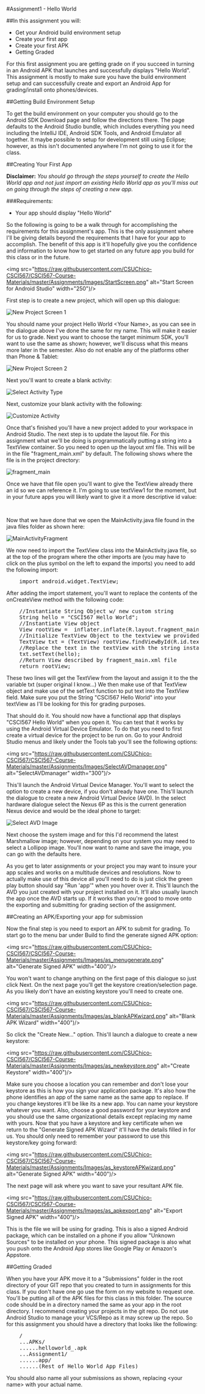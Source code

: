 #Assignment1 - Hello World

##In this assignment you will:

* Get your Android build environment setup
* Create your first app
* Create your first APK
* Getting Graded


For this first assignment you are getting grade on if you succeed in turning in an Android APK that launches and successfully displays "Hello World". This assignment is mostly to make sure you have the build environment setup and can successfully create and export an Android App for grading/install onto phones/devices.

##Getting Build Environment Setup

To get the build environment on your computer you should go to the Android SDK Download page and follow the directions there. The page defaults to the Android Studio bundle, which includes everything you need including the IntelliJ IDE, Android SDK Tools, and Android Emulator all together. It maybe possible to setup for development still using Eclipse; however, as this isn't documented anywhere I'm not going to use it for the class.

##Creating Your First App

**Disclaimer:** *You should go through the steps yourself to create the Hello World app and not just import an existing Hello World app as you'll miss out on going through the steps of creating a new app.*

###Requirements:

* Your app should display "Hello World"


So the following is going to be a walk through for accomplishing the requirements for this assignment's app. This is the only assignment where I'll be giving details beyond the requirements that I have for your app to accomplish. The benefit of this app is it'll hopefully give you the confidence and information to know how to get started on any future app you build for this class or in the future.

<img src="https://raw.githubusercontent.com/CSUChico-CSCI567/CSCI567-Course-Materials/master/Assignments/Images/StartScreen.png" alt="Start Screen for Android Studio" width="250")/>

First step is to create a new project, which will open up this dialogue:

![New Project Screen 1](https://raw.githubusercontent.com/CSUChico-CSCI567/CSCI567-Course-Materials/master/Assignments/Images/NewProject1.png "New Project Screen 1 for Android Studio")

You should name your project Hello World \<Your Name\>, as you can see in the dialogue above I've done the same for my name. This will make it easier for us to grade. Next you want to choose the target minimum SDK, you'll want to use the same as shown; however, we'll discuss what this means more later in the semester. Also do not enable any of the platforms other than Phone & Tablet:

![New Project Screen 2](https://raw.githubusercontent.com/CSUChico-CSCI567/CSCI567-Course-Materials/master/Assignments/Images/NewProject2.png "New Project Screen 2 for Android Studio")


Next you'll want to create a blank activity:

![Select Activity Type](https://raw.githubusercontent.com/CSUChico-CSCI567/CSCI567-Course-Materials/master/Assignments/Images/NewProject3.png "New Project Screen 3 for Android Studio")

Next, customize your blank activity with the following:

![Customize Activity](https://raw.githubusercontent.com/CSUChico-CSCI567/CSCI567-Course-Materials/master/Assignments/Images/NewProjectCustomize.png "Custom Activity Screen")

Once that's finished you'll have a new project added to your workspace in Android Studio. The next step is to update the layout file. For this assignment what we'll be doing is programmatically putting a string into a TextView container. So you need to open up the layout xml file. This will be in the file "fragment_main.xml" by default. The following shows where the file is in the project directory:

![fragment_main](https://raw.githubusercontent.com/CSUChico-CSCI567/CSCI567-Course-Materials/master/Assignments/Images/fragmentmain.png "fragment_main")

Once we have that file open you'll want to give the TextView already there an id so we can reference it. I'm going to use textView1 for the moment, but in your future apps you will likely want to give it a more descriptive id value:

<pre>
	<TextView
		android:layout_width="wrap_content"
		android:layout_height="wrap_content"
		android:id="@+id/textView1"
		android:text="@string/hello_world" />
</pre>


Now that we have done that we open the MainActivity.java file found in the java files folder as shown here:

![MainActivityFragment](https://raw.githubusercontent.com/CSUChico-CSCI567/CSCI567-Course-Materials/master/Assignments/Images/mainactivityfragment.png "MainActivityFragment")

We now need to import the TextView class into the MainActivity.java file, so at the top of the program where the other imports are (you may have to click on the plus symbol on the left to expand the imports) you need to add the following import:

<pre>
	import android.widget.TextView;
</pre>

After adding the import statement, you'll want to replace the contents of the onCreateView method with the following code:

<pre>
	//Instantiate String Object w/ new custom string
	String hello = "CSCI567 Hello World";
	//Instantiate View object
	View rootView =  inflater.inflate(R.layout.fragment_main, container, false);
	//Initialize TextView Object to the textview we provided in our layout xml referencing the id we gave it
	TextView txt = (TextView) rootView.findViewById(R.id.textView1);
	//Replace the text in the textView with the string instantiated previously.
	txt.setText(hello);
	//Return View described by fragment_main.xml file
	return rootView;
</pre>

These two lines will get the TextView from the layout and assign it to the the variable txt (super original I know...) We then make use of that TextView object and make use of the setText function to put text into the TextView field. Make sure you put the String "CSCI567 Hello World" into your textView as I'll be looking for this for grading purposes.

That should do it. You should now have a functional app that displays "CSCI567 Hello World" when you open it. You can test that it works by using the Android Virtual Device Emulator. To do that you need to first create a virtual device for the project to be run on. Go to your Android Studio menus and likely under the Tools tab you'll see the following options:

<img src="https://raw.githubusercontent.com/CSUChico-CSCI567/CSCI567-Course-Materials/master/Assignments/Images/SelectAVDmanager.png" alt="SelectAVDmanager" width="300")/>


This'll launch the Android Virtual Device Manager. You'll want to select the option to create a new device, if you don't already have one. This'll launch the dialogue to create a new Android Virtual Device (AVD). In the select hardware dialogue select the Nexus 6P as this is the current generation Nexus device and would be the ideal phone to target:

![Select AVD Image](https://raw.githubusercontent.com/CSUChico-CSCI567/CSCI567-Course-Materials/master/Assignments/Images/SelectAVDimage.png "Select AVD Image")

Next choose the system image and for this I'd recommend the latest Marshmallow image; however, depending on your system you may need to select a Lollipop image. You'll now want to name and save the image, you can go with the defaults here.

As you get to later assignments or your project you may want to insure your app scales and works on a multitude devices and resolutions. Now to actually make use of this device all you'll need to do is just click the green play button should say "Run 'app'" when you hover over it. This'll launch the AVD you just created with your project installed on it. It'll also usually launch the app once the AVD starts up. If it works than you're good to move onto the exporting and submitting for grading section of the assignment.

##Creating an APK/Exporting your app for submission

Now the final step is you need to export an APK to submit for grading. To start go to the menu bar under Build to find the generate signed APK option:

<img src="https://raw.githubusercontent.com/CSUChico-CSCI567/CSCI567-Course-Materials/master/Assignments/Images/as_menugenerate.png" alt="Generate Signed APK" width="400")/>

You won't want to change anything on the first page of this dialogue so just click Next. On the next page you'll get the keystore creation/selection page. As you likely don't have an existing keystore you'll need to create one.

<img src="https://raw.githubusercontent.com/CSUChico-CSCI567/CSCI567-Course-Materials/master/Assignments/Images/as_blankAPKwizard.png" alt="Blank APK Wizard" width="400")/>

So click the "Create New..." option. This'll launch a dialogue to create a new keystore:

<img src="https://raw.githubusercontent.com/CSUChico-CSCI567/CSCI567-Course-Materials/master/Assignments/Images/as_newkeystore.png" alt="Create Keystore" width="400")/>

Make sure you choose a location you can remember and don't lose your keystore as this is how you sign your application package. It's also how the phone identifies an app of the same name as the same app to replace. If you change keystores it'll be like its a new app. You can name your keystore whatever you want. Also, choose a good password for your keystore and you should use the same organizational details except replacing my name with yours. Now that you have a keystore and key certificate when we return to the "Generate Signed APK Wizard" it'll have the details filled in for us. You should only need to remember your password to use this keystore/key going forward:

<img src="https://raw.githubusercontent.com/CSUChico-CSCI567/CSCI567-Course-Materials/master/Assignments/Images/as_keystoreAPKwizard.png" alt="Generate Signed APK" width="400")/>

The next page will ask where you want to save your resultant APK file.

<img src="https://raw.githubusercontent.com/CSUChico-CSCI567/CSCI567-Course-Materials/master/Assignments/Images/as_apkexport.png" alt="Export Signed APK" width="400")/>

This is the file we will be using for grading. This is also a signed Android package, which can be installed on a phone if you allow "Unknown Sources" to be installed on your phone. This signed package is also what you push onto the Android App stores like Google Play or Amazon's Appstore.

##Getting Graded

When you have your APK move it to a "Submissions" folder in the root directory of your GIT repo that you created to turn in assignments for this class. If you don't have one go use the form on my website to request one. You'll be putting all of the APK files for this class in this folder. The source code should be in a directory named the same as your app in the root directory. I recommend creating your projects in the git repo. Do not use Android Studio to manage your VCS/Repo as it may screw up the repo. So for this assignment you should have a directory that looks like the following:

<pre>
    /
    ...APKs/
    ......helloworld_<your name>.apk
    ...Assignment1/
    ......app/
    ......(Rest of Hello World App Files)
</pre>

You should also name all your submissions as shown, replacing \<your name\> with your actual name.
